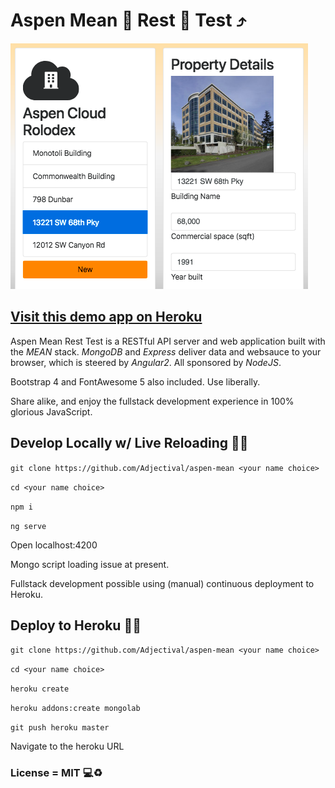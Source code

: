 # Aspen Mean :see_no_evil: Rest :apple: Test :arrow_heading_up:

![screenshot](src/amrt1.png)

## [Visit this demo app on Heroku](https://mean-rest-test2.herokuapp.com/)

Aspen Mean Rest Test is a RESTful API server and web application built with the *MEAN* stack. *MongoDB* and *Express* deliver data and websauce to your browser, which is steered by *Angular2*. All sponsored by *NodeJS*.

Bootstrap 4 and FontAwesome 5 also included. Use liberally.

Share alike, and enjoy the fullstack development experience in 100% glorious JavaScript.

## Develop Locally w/ Live Reloading :construction::wrench:
`git clone https://github.com/Adjectival/aspen-mean <your name choice>`

`cd <your name choice>`

`npm i`

`ng serve`

Open localhost:4200

Mongo script loading issue at present.

Fullstack development possible using (manual) continuous deployment to Heroku.

## Deploy to Heroku :rocket::purple_heart:
`git clone https://github.com/Adjectival/aspen-mean <your name choice>`

`cd <your name choice>`

`heroku create`

`heroku addons:create mongolab`

`git push heroku master`

Navigate to the heroku URL


### License = MIT :computer::recycle:
